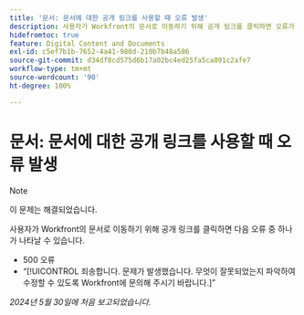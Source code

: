 ```yaml
---
title: '문서: 문서에 대한 공개 링크를 사용할 때 오류 발생'
description: 사용자가 Workfront의 문서로 이동하기 위해 공개 링크를 클릭하면 오류가 나타날 수 있습니다.
hidefromtoc: true
feature: Digital Content and Documents
exl-id: c5ef7b1b-7652-4a41-980d-210b7b48a586
source-git-commit: d34df8cd575d6b17a02bc4ed25fa5ca891c2afe7
workflow-type: tm+mt
source-wordcount: '90'
ht-degree: 100%

---
```


# 문서: 문서에 대한 공개 링크를 사용할 때 오류 발생

>[!NOTE]
>
>이 문제는 해결되었습니다.

사용자가 Workfront의 문서로 이동하기 위해 공개 링크를 클릭하면 다음 오류 중 하나가 나타날 수 있습니다.

* 500 오류
* “[!UICONTROL 죄송합니다. 문제가 발생했습니다. 무엇이 잘못되었는지 파악하여 수정할 수 있도록 Workfront에 문의해 주시기 바랍니다.]”


_2024년 5월 30일에 처음 보고되었습니다._
